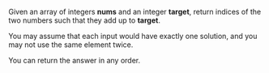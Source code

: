 Given an array of integers **nums** and an integer **target**, return indices of the two numbers such that they add up to **target**.

You may assume that each input would have exactly one solution, and you may not use the same element twice.

You can return the answer in any order.